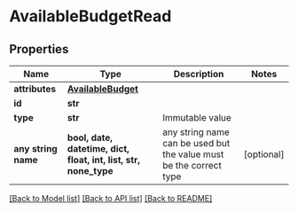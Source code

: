 # AvailableBudgetRead


## Properties
Name | Type | Description | Notes
------------ | ------------- | ------------- | -------------
**attributes** | [**AvailableBudget**](AvailableBudget.md) |  | 
**id** | **str** |  | 
**type** | **str** | Immutable value | 
**any string name** | **bool, date, datetime, dict, float, int, list, str, none_type** | any string name can be used but the value must be the correct type | [optional]

[[Back to Model list]](../README.md#documentation-for-models) [[Back to API list]](../README.md#documentation-for-api-endpoints) [[Back to README]](../README.md)


